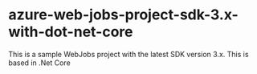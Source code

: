 # azure-web-jobs-project-sdk-3.x-with-dot-net-core
This is a sample WebJobs project with the latest SDK version 3.x. This is based in .Net Core
